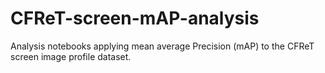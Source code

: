 # CFReT-screen-mAP-analysis
Analysis notebooks applying mean average Precision (mAP) to the CFReT screen image profile dataset.
